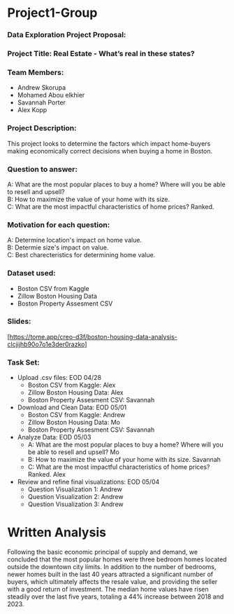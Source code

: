 # Project1-Group
### Data Exploration Project Proposal:

### Project Title: Real Estate - What’s real in these states?

### Team Members:
* Andrew Skorupa
* Mohamed Abou elkhier
* Savannah Porter
* Alex Kopp

### Project Description:
This project looks to determine the factors which impact home-buyers making economically correct decisions when buying a home in Boston.

### Question to answer:
A: What are the most popular places to buy a home? Where will you be able to resell and upsell? <br>
B: How to maximize the value of your home with its size. <br>
C: What are the most impactful characteristics of home prices? Ranked. <br>

### Motivation for each question:
A: Determine location's impact on home value. <br>
B: Determie size's impact on value. <br>
C: Best charecteristics for determining home value. <br>

### Dataset used:
* Boston CSV from Kaggle
* Zillow Boston Housing Data
* Boston Property Assesment CSV

### Slides: 
[https://tome.app/creo-d3f/boston-housing-data-analysis-clcjijhb90o7o1e3der0razko]

### Task Set:
* Upload .csv files: EOD 04/28
    * Boston CSV from Kaggle: Alex
    * Zillow Boston Housing Data: Alex
    * Boston Property Assesment CSV: Savannah
* Download and Clean Data: EOD 05/01
    * Boston CSV from Kaggle: Andrew
    * Zillow Boston Housing Data: Mo
    * Boston Property Assesment CSV: Savannah
* Analyze Data: EOD 05/03
    * A: What are the most popular places to buy a home? Where will you be able to resell and upsell? Mo
    * B: How to maximize the value of your home with its size. Savannah
    * C: What are the most impactful characteristics of home prices? Ranked. Alex
* Review and refine final visualizations: EOD 05/04
    * Question Visualization 1: Andrew
    * Question Visualization 2: Andrew
    * Question Visualization 3: Andrew


# Written Analysis

Following the basic economic principal of supply and demand, we concluded that the most popular homes were three bedroom homes located outside the downtown city limits. In addition to the number of bedrooms, newer homes built in the last 40 years attracted a significant number of buyers, which ultimately affects the resale value, and providing the seller with a good return of investment. The median home values have risen steadily over the last five years, totaling a 44% increase between 2018 and 2023.
